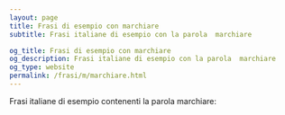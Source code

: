 ```yaml
---
layout: page
title: Frasi di esempio con marchiare 
subtitle: Frasi italiane di esempio con la parola  marchiare

og_title: Frasi di esempio con marchiare 
og_description: Frasi italiane di esempio con la parola  marchiare
og_type: website
permalink: /frasi/m/marchiare.html
---
```


Frasi italiane di esempio contenenti la parola marchiare:


